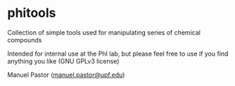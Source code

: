 # phitools

Collection of simple tools used for manipulating series of chemical compounds

Intended for internal use at the PhI lab, but please feel free to use if you find anything you like (GNU GPLv3 license)

Manuel Pastor (manuel.pastor@upf.edu)
